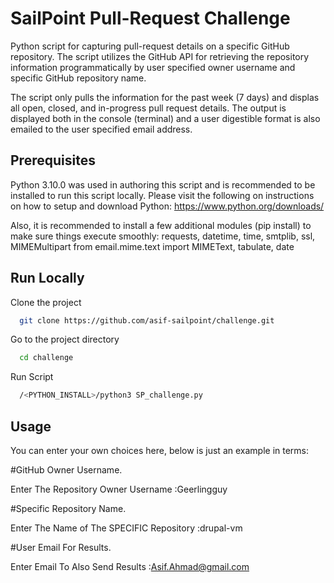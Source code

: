 
# SailPoint Pull-Request Challenge

Python script for capturing pull-request details on a specific GitHub repository. The script utilizes the GitHub API for retrieving the repository information programmatically by user specified owner username and specific GitHub repository name.
 
The script only pulls the information for the past week (7 days) and displas all open, closed, and in-progress pull request details. The output is displayed both in the console (terminal) and a user digestible format is also emailed to the user specified email address.


## Prerequisites
Python 3.10.0 was used in authoring this script and is recommended to be installed to run this script locally. Please visit the following on instructions on how to setup and download Python:
https://www.python.org/downloads/

Also, it is recommended to install a few additional modules (pip install) to make sure things execute smoothly: requests, datetime, time, smtplib, ssl, MIMEMultipart
from email.mime.text import MIMEText, tabulate, date
## Run Locally

Clone the project 

```bash
  git clone https://github.com/asif-sailpoint/challenge.git
```

Go to the project directory

```bash
  cd challenge
```

Run Script

```bash
  /<PYTHON_INSTALL>/python3 SP_challenge.py 
```



## Usage

You can enter your own choices here, below is just an example in terms:

#GitHub Owner Username.

Enter The Repository Owner Username :Geerlingguy

#Specific Repository Name.

Enter The Name of The SPECIFIC Repository :drupal-vm

#User Email For Results.

Enter Email To Also Send Results :Asif.Ahmad@gmail.com

